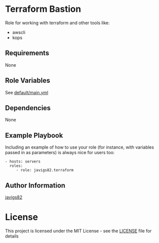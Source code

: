 # Terraform Bastion

Role for working with terraform and other tools like:

 - awscli
 - kops

## Requirements

None

## Role Variables

See [default/main.yml](./default/main.yml)
 
## Dependencies

None

## Example Playbook

Including an example of how to use your role (for instance, with variables
passed in as parameters) is always nice for users too:

    - hosts: servers
      roles:
         - role: javigs82.terraform

## Author Information

[javigs82](https://github.com/javigs82)


# License

This project is licensed under the MIT License - see the [LICENSE](./LICENSE) file for details
